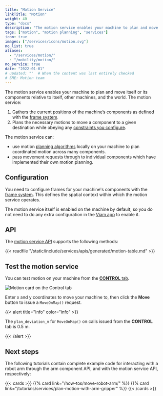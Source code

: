 ```yaml
---
title: "Motion Service"
linkTitle: "Motion"
weight: 40
type: "docs"
description: "The motion service enables your machine to plan and move its components relative to itself, other machines, and the world."
tags: ["motion", "motion planning", "services"]
icon: true
images: ["/services/icons/motion.svg"]
no_list: true
aliases:
  - "/services/motion/"
  - "/mobility/motion/"
no_service: true
date: "2022-01-01"
# updated: ""  # When the content was last entirely checked
# SME: Motion team
---
```


The motion service enables your machine to plan and move itself or its components relative to itself, other machines, and the world.
The motion service:

1. Gathers the current positions of the machine’s components as defined with the [frame system](/services/frame-system/).
2. Plans the necessary motions to move a component to a given destination while obeying any [constraints you configure](constraints/).

The motion service can:

- use motion [planning algorithms](algorithms/) locally on your machine to plan coordinated motion across many components.
- pass movement requests through to individual components which have implemented their own motion planning.

## Configuration

You need to configure frames for your machine's components with the [frame system](/services/frame-system/).
This defines the spatial context within which the motion service operates.

The motion service itself is enabled on the machine by default, so you do not need to do any extra configuration in the [Viam app](https://app.viam.com/) to enable it.

## API

The [motion service API](/appendix/apis/services/motion/) supports the following methods:

{{< readfile "/static/include/services/apis/generated/motion-table.md" >}}

## Test the motion service

You can test motion on your machine from the [**CONTROL** tab](/fleet/control/).

![Motion card on the Control tab](/services/motion/motion-rc-card.png)

Enter x and y coordinates to move your machine to, then click the **Move** button to issue a `MoveOnMap()` request.

{{< alert title="Info" color="info" >}}

The `plan_deviation_m` for `MoveOnMap()` on calls issued from the **CONTROL** tab is 0.5 m.

{{< /alert >}}

## Next steps

The following tutorials contain complete example code for interacting with a robot arm through the arm component API, and with the motion service API, respectively:

{{< cards >}}
{{% card link="/how-tos/move-robot-arm/" %}}
{{% card link="/tutorials/services/plan-motion-with-arm-gripper" %}}
{{< /cards >}}
